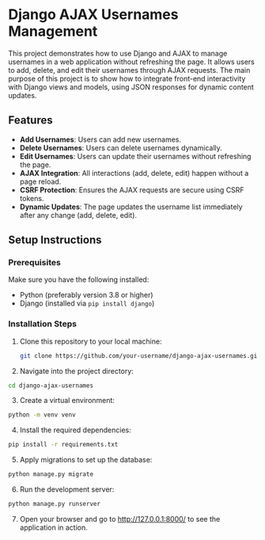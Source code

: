 # Django AJAX Usernames Management

This project demonstrates how to use Django and AJAX to manage usernames in a web application without refreshing the page. It allows users to add, delete, and edit their usernames through AJAX requests. The main purpose of this project is to show how to integrate front-end interactivity with Django views and models, using JSON responses for dynamic content updates.

## Features

- **Add Usernames**: Users can add new usernames.
- **Delete Usernames**: Users can delete usernames dynamically.
- **Edit Usernames**: Users can update their usernames without refreshing the page.
- **AJAX Integration**: All interactions (add, delete, edit) happen without a page reload.
- **CSRF Protection**: Ensures the AJAX requests are secure using CSRF tokens.
- **Dynamic Updates**: The page updates the username list immediately after any change (add, delete, edit).

## Setup Instructions

### Prerequisites

Make sure you have the following installed:

- Python (preferably version 3.8 or higher)
- Django (installed via `pip install django`)

### Installation Steps

1. Clone this repository to your local machine:
   ```bash
   git clone https://github.com/your-username/django-ajax-usernames.git
   ```
2. Navigate into the project directory:

```bash
cd django-ajax-usernames
```
3. Create a virtual environment:

```bash
python -m venv venv
```
4. Install the required dependencies:

```bash
pip install -r requirements.txt
```
5. Apply migrations to set up the database:

```bash
python manage.py migrate
```
6. Run the development server:

```bash
python manage.py runserver
```
7. Open your browser and go to http://127.0.0.1:8000/ to see the application in action.
